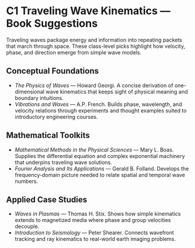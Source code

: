 # C1 Traveling Wave Kinematics — Book Suggestions

Traveling waves package energy and information into repeating packets that march through space. These class-level picks highlight how velocity, phase, and direction emerge from simple wave models.

## Conceptual Foundations
- *The Physics of Waves* — Howard Georgi. A concise derivation of one-dimensional wave kinematics that keeps sight of physical meaning and boundary intuitions.
- *Vibrations and Waves* — A.P. French. Builds phase, wavelength, and velocity relations through experiments and thought examples suited to introductory engineering courses.

## Mathematical Toolkits
- *Mathematical Methods in the Physical Sciences* — Mary L. Boas. Supplies the differential equation and complex exponential machinery that underpins traveling wave solutions.
- *Fourier Analysis and Its Applications* — Gerald B. Folland. Develops the frequency-domain picture needed to relate spatial and temporal wave numbers.

## Applied Case Studies
- *Waves in Plasmas* — Thomas H. Stix. Shows how simple kinematics extends to magnetized media where phase and group velocities decouple.
- *Introduction to Seismology* — Peter Shearer. Connects wavefront tracking and ray kinematics to real-world earth imaging problems.
